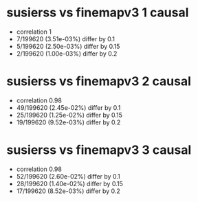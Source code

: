 # susierss vs finemapv3  1 causal

- correlation 1
- 7/199620 (3.51e-03%) differ by 0.1
- 5/199620 (2.50e-03%) differ by 0.15
- 2/199620 (1.00e-03%) differ by 0.2


# susierss vs finemapv3  2 causal

- correlation 0.98
- 49/199620 (2.45e-02%) differ by 0.1
- 25/199620 (1.25e-02%) differ by 0.15
- 19/199620 (9.52e-03%) differ by 0.2


# susierss vs finemapv3  3 causal

- correlation 0.98
- 52/199620 (2.60e-02%) differ by 0.1
- 28/199620 (1.40e-02%) differ by 0.15
- 17/199620 (8.52e-03%) differ by 0.2


